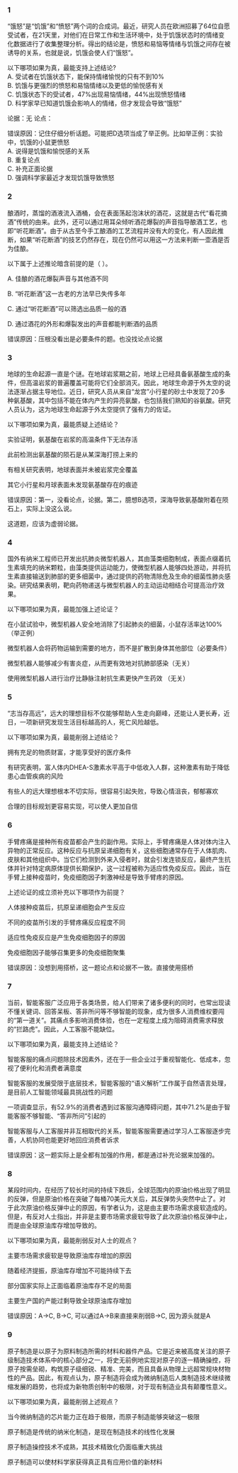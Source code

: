 ### 1

“饿怒”是“饥饿”和“愤怒”两个词的合成词。最近，研究人员在欧洲招募了64位自愿受试者，在21天里，对他们在日常工作和生活环境中，处于饥饿状态时的情绪变化数据进行了收集整理分析。得出的结论是，愤怒和易恼等情绪与饥饿之间存在被诱导的关系，也就是说，饥饿会使人们“饿怒”。

以下哪项如果为真，最能支持上述结论?</br>
A. 受试者在饥饿状态下，能保持情绪愉悦的只有不到10%</br>
B. 饥饿与更强烈的愤怒和易恼情绪以及更低的愉悦感有关</br>
C. 饥饿状态下的受试者，47%出现易恼情绪，44%出现愤怒情绪</br>
D. 科学家早已知道饥饿会影响人的情绪，但才发现会导致“饿怒”</br>

论据：无
论点：

错误原因：记住仔细分析话题。可能把D选项当成了举正例。比如举正例：实验中，饥饿的小鼠更愤怒</br>
A. 说得是饥饿和愉悦感的关系 </br>
B. 重复论点</br>
C. 补充正面论据</br>
D. 强调科学家最近才发现饥饿导致愤怒</br>

### 2

酿酒时，蒸馏的酒液流入酒桶，会在表面荡起泡沫状的酒花，这就是古代“看花摘酒”传统的由来。此外，还可以通过用耳朵倾听酒花爆裂的声音指导酿酒工艺，也即“听花断酒”。由于从古至今手工酿酒的工艺流程并没有大的变化，有人因此推断，如果“听花断酒”的技艺仍然存在，现在仍然可以用这一方法来判断一壶酒是否为佳酿。

以下属于上述推论暗含前提的是（ ）。

A. 佳酿的酒花爆裂声音与其他酒不同

B. “听花断酒”这一古老的方法早已失传多年

C. 通过“听花断酒”可以筛选出品质一般的酒

D. 通过酒花的外形和爆裂发出的声音都能判断酒的品质

错误原因：压根没看出是必要条件的题。也没找论点论据

### 3

地球的生命起源一直是个谜。在地球岩浆期之前，地球上已经具备氨基酸生成的条件，但高温岩浆的普遍覆盖可能将它们全部消灭。因此，地球生命源于外太空的说法逐渐占据主导地位。近日，研究人员从来自“龙宫”小行星的砂土中发现了20多种氨基酸，其中包括不能在体内产生的异亮氨酸，也包括我们熟知的谷氨酸。研究人员认为，这为地球生命起源于外太空提供了强有力的佐证。

以下哪项如果为真，最能质疑上述结论？

实验证明，氨基酸在岩浆的高温条件下无法存活

此前检测出氨基酸的陨石是从某深海打捞上来的

有相关研究表明，地球表面并未被岩浆完全覆盖

其它小行星和月球表面未发现氨基酸存在的痕迹


错误原因：第一，没看论点，论据。第二，臆想B选项，深海导致氨基酸附着在陨石上，实际上没这么说。

这道题，应该为虚弱论据。

### 4


国外有纳米工程师已开发出抗肺炎微型机器人，其由藻类细胞制成，表面点缀着抗生素填充的纳米颗粒，由藻类提供运动能力，使微型机器人能够四处游动，并将抗生素直接输送到肺部的更多细菌中，通过提供的药物清除危及生命的细菌性肺炎感染。研究结果表明，靶向药物递送与微型机器人的主动运动相结合可提高治疗效果。

以下哪项如果为真，最能加强上述论证？

在小鼠试验中，微型机器人安全地消除了引起肺炎的细菌，小鼠存活率达100%（举正例）

微型机器人会将药物运输到需要的地方，而不是扩散到身体其他部位（必要条件）

微型机器人能够减少有害炎症，从而更有效地对抗肺部感染（无关）

使用微型机器人进行治疗比静脉注射抗生素更快产生药效 （无关）

### 5

“志当存高远”，远大的理想目标不仅能够帮助人生走向巅峰，还能让人更长寿，近日，一项新研究发现生活目标越高的人，死亡风险越低。

以下哪项如果为真，最能削弱上述结论？

拥有充足的物质财富，才能享受好的医疗条件

有研究表明，富人体内DHEA-S激素水平高于中低收入人群，这种激素有助于降低患心血管疾病的风险

有些人的远大理想根本不切实际，很容易引起失败，导致心情沮丧，郁郁寡欢

合理的目标规划更容易实现，可以使人更加自信

### 6

手臂疼痛是接种所有疫苗都会产生的副作用。实际上，手臂疼痛是人体对体内注入异物的正常反应。这种反应与抗原呈递细胞有关，这些细胞通常存在于人体肌肉、皮肤和其他组织中。当它们检测到外来入侵者时，就会引发连锁反应，最终产生抗体并针对特定病原体提供长期保护，这一过程被称为适应性免疫反应。因此，当在手臂上接种疫苗时，免疫细胞因子刺激神经是导致手臂疼的原因。

上述论证的成立须补充以下哪项作为前提？

人体接种疫苗后，抗原呈递细胞会产生反应

不同的疫苗所引发的手臂疼痛反应程度不同

适应性免疫反应是产生免疫细胞因子的原因

免疫细胞因子能够召集更多的免疫细胞聚集

错误原因：没想到用搭桥，这一题论点和论据不一致。直接使用搭桥

### 7

当前，智能客服广泛应用于各类场景，给人们带来了诸多便利的同时，也常出现读不懂关键词、回答呆板、答非所问等不够智能的现象，成为很多人消费维权要闯的“第一道关”。其痛点多影响消费体验，也在一定程度上成为阻碍消费需求释放的“拦路虎”。因此，人工客服不能缺位。

以下哪项如果为真，最能支持上述结论？

智能客服的痛点问题除技术因素外，还在于一些企业过于重视智能化、低成本，忽视了便利化和消费者满意度

智能客服的发展受限于底层技术，智能客服的“语义解析”工作属于自然语言处理，是目前人工智能领域最具挑战性的问题

一项调查显示，有52.9%的消费者遇到过客服沟通障碍问题，其中71.2%是由于智能客服不够智能、“答非所问”引起的

智能客服与人工客服并非互相取代的关系，智能客服需要通过学习人工客服逐步完善，人机协同也能更好地回应消费者诉求

错误原因：这一题实际上是全都有加强的作用，都是通过补充论据来加强的。

### 8

某段时间内，在经历了较长时间的持续下跌后，全球范围内的原油价格出现了明显的反弹，但是原油价格在突破了每桶70美元大关后，其反弹势头突然中止了。对于此次原油价格反弹中止的原因，有学者认为，这是由主要市场需求疲软造成的。但是，有反对人士指出，并非是主要市场需求疲软导致了此次原油价格反弹中止，而是由全球原油库存增加导致的。

以下哪项如果为真，最能削弱反对人士的观点？

主要市场需求疲软是导致原油库存增加的原因

随着经济提振，原油库存增加不可能持续下去

部分国家实际上正面临着原油库存不足的局面

主要生产国的产能过剩导致全球原油库存增加

错误原因：A->C, B->C, 可以通过A->B来直接来削弱B->C, 因为源头就是A

### 9


原子制造是以原子为原料制造所需的材料和器件产品。它是近来被高度关注的原子级制造技术体系中的核心部分之一，将史无前例地实现对原子的逐一精确操控，将原子按需垒砌，构筑原子级细锐、精准、完美，而且具备从物理上远超常规块材物性的产品。因此，有观点认为，原子制造将会成为微纳制造后人类制造技术继续微缩发展的趋势，也将成为新物质创制中的极限，对于现有制造业具有颠覆性意义。

以下哪项如果为真，最能削弱上述观点？

当今微纳制造的芯片能力正在趋于极限，而原子制造能够突破这一极限

原子制造是传统的纳米化制造，是现在制造技术的线性化发展

原子制造操控技术不成熟，其技术精致化仍面临重大挑战

原子制造可以使材料学家获得真正具有应用价值的新材料










